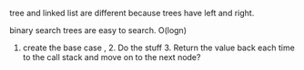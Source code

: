 tree and linked list are different because trees have left and right.

binary search trees are easy to search. O(logn)

1. create the base case , 2. Do the stuff 3. Return the value back each time to the call stack and move on to the next node?